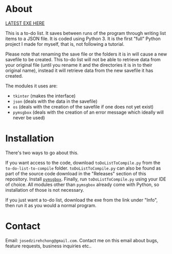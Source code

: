 # About

[LATEST EXE HERE](https://github.com/JoseDzirehChong/to-do-list/releases/tag/v0.0.0)

This is a to-do list. It saves between runs of the program through writing list items to a JSON file. It is coded using Python 3. It is the first "full" Python project I made for myself, that is, not following a tutorial.

Please note that renaming the save file or the folders it is in will cause a new savefile to be created. This to-do list will not be able to retrieve data from your original file (until you rename it and the directories it is in to their original name), instead it will retrieve data from the new savefile it has created. 

The modules it uses are:

- `tkinter` (makes the interface)
- `json` (deals with the data in the savefile)
- `os` (deals with the creation of the savefile if one does not yet exist)
- `pymsgbox` (deals with the creation of an error message which ideally will never be used)

# Installation

There's two ways to go about this.

If you want access to the code, download `toDoListToCompile.py` from the `to-do-list-to-compile` folder. `toDoListToCompile.py` can also be found as part of the source code download in the "Releases" section of this repository. Install [`pymsgbox`](http://pymsgbox.readthedocs.io/en/latest/basics.html). Finally, run `toDoListToCompile.py` using your IDE of choice. All modules other than `pymsgbox` already come with Python, so installation of those is not necessary.

If you just want a to-do list, download the exe from the link under "Info", then run it as you would a normal program.

# Contact

Email: `josedzirehchong@gmail.com`. Contact me on this email about bugs, feature requests, business inquiries etc..
